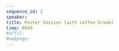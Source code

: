 ```yaml
---
sequence_id: 2
speaker: 
title: Poster Session (with coffee break)
time: 0940
#affil: 
#webpage: 
---
```

